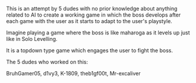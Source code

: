 This is an attempt by 5 dudes with no prior knowledge about anything related to AI to create a working game in which the boss develops after each game with the user as it starts to adapt to the user's playstyle.

Imagine playing a game where the boss is like maharoga as it levels up just like in Solo Levelling.

It is a topdown type game which engages the user to fight the boss.

The 5 dudes who worked on this: 

BruhGamer05, d1vy3, K-1809, theb1gf00t, Mr-excaliver
